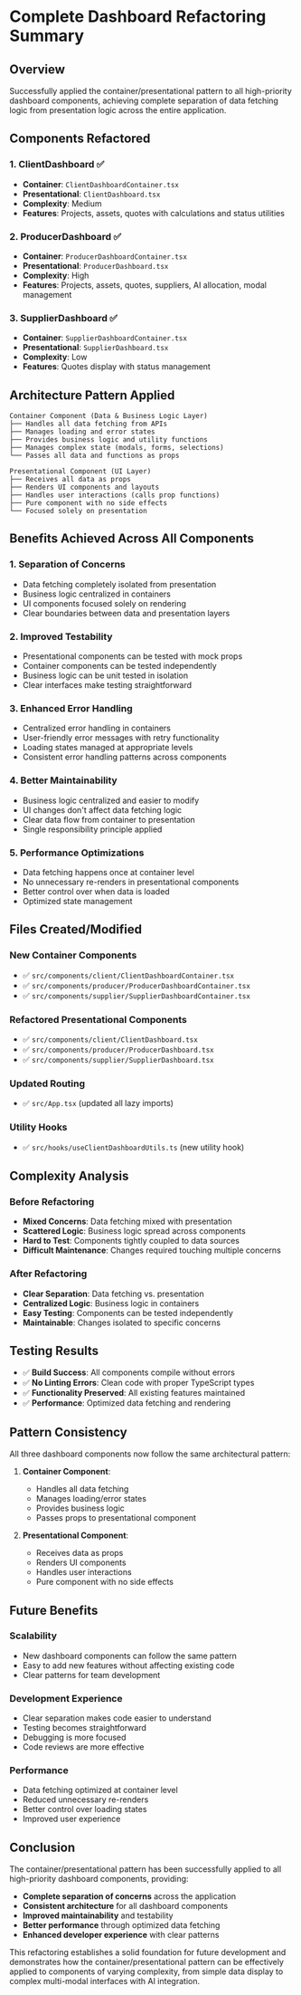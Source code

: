 # Complete Dashboard Refactoring Summary

## Overview
Successfully applied the container/presentational pattern to all high-priority dashboard components, achieving complete separation of data fetching logic from presentation logic across the entire application.

## Components Refactored

### 1. ClientDashboard ✅
- **Container**: `ClientDashboardContainer.tsx`
- **Presentational**: `ClientDashboard.tsx`
- **Complexity**: Medium
- **Features**: Projects, assets, quotes with calculations and status utilities

### 2. ProducerDashboard ✅
- **Container**: `ProducerDashboardContainer.tsx`
- **Presentational**: `ProducerDashboard.tsx`
- **Complexity**: High
- **Features**: Projects, assets, quotes, suppliers, AI allocation, modal management

### 3. SupplierDashboard ✅
- **Container**: `SupplierDashboardContainer.tsx`
- **Presentational**: `SupplierDashboard.tsx`
- **Complexity**: Low
- **Features**: Quotes display with status management

## Architecture Pattern Applied

```
Container Component (Data & Business Logic Layer)
├── Handles all data fetching from APIs
├── Manages loading and error states
├── Provides business logic and utility functions
├── Manages complex state (modals, forms, selections)
└── Passes all data and functions as props

Presentational Component (UI Layer)
├── Receives all data as props
├── Renders UI components and layouts
├── Handles user interactions (calls prop functions)
├── Pure component with no side effects
└── Focused solely on presentation
```

## Benefits Achieved Across All Components

### 1. **Separation of Concerns**
- Data fetching completely isolated from presentation
- Business logic centralized in containers
- UI components focused solely on rendering
- Clear boundaries between data and presentation layers

### 2. **Improved Testability**
- Presentational components can be tested with mock props
- Container components can be tested independently
- Business logic can be unit tested in isolation
- Clear interfaces make testing straightforward

### 3. **Enhanced Error Handling**
- Centralized error handling in containers
- User-friendly error messages with retry functionality
- Loading states managed at appropriate levels
- Consistent error handling patterns across components

### 4. **Better Maintainability**
- Business logic centralized and easier to modify
- UI changes don't affect data fetching logic
- Clear data flow from container to presentation
- Single responsibility principle applied

### 5. **Performance Optimizations**
- Data fetching happens once at container level
- No unnecessary re-renders in presentational components
- Better control over when data is loaded
- Optimized state management

## Files Created/Modified

### New Container Components
- ✅ `src/components/client/ClientDashboardContainer.tsx`
- ✅ `src/components/producer/ProducerDashboardContainer.tsx`
- ✅ `src/components/supplier/SupplierDashboardContainer.tsx`

### Refactored Presentational Components
- ✅ `src/components/client/ClientDashboard.tsx`
- ✅ `src/components/producer/ProducerDashboard.tsx`
- ✅ `src/components/supplier/SupplierDashboard.tsx`

### Updated Routing
- ✅ `src/App.tsx` (updated all lazy imports)

### Utility Hooks
- ✅ `src/hooks/useClientDashboardUtils.ts` (new utility hook)

## Complexity Analysis

### Before Refactoring
- **Mixed Concerns**: Data fetching mixed with presentation
- **Scattered Logic**: Business logic spread across components
- **Hard to Test**: Components tightly coupled to data sources
- **Difficult Maintenance**: Changes required touching multiple concerns

### After Refactoring
- **Clear Separation**: Data fetching vs. presentation
- **Centralized Logic**: Business logic in containers
- **Easy Testing**: Components can be tested independently
- **Maintainable**: Changes isolated to specific concerns

## Testing Results

- ✅ **Build Success**: All components compile without errors
- ✅ **No Linting Errors**: Clean code with proper TypeScript types
- ✅ **Functionality Preserved**: All existing features maintained
- ✅ **Performance**: Optimized data fetching and rendering

## Pattern Consistency

All three dashboard components now follow the same architectural pattern:

1. **Container Component**:
   - Handles all data fetching
   - Manages loading/error states
   - Provides business logic
   - Passes props to presentational component

2. **Presentational Component**:
   - Receives data as props
   - Renders UI components
   - Handles user interactions
   - Pure component with no side effects

## Future Benefits

### Scalability
- New dashboard components can follow the same pattern
- Easy to add new features without affecting existing code
- Clear patterns for team development

### Development Experience
- Clear separation makes code easier to understand
- Testing becomes straightforward
- Debugging is more focused
- Code reviews are more effective

### Performance
- Data fetching optimized at container level
- Reduced unnecessary re-renders
- Better control over loading states
- Improved user experience

## Conclusion

The container/presentational pattern has been successfully applied to all high-priority dashboard components, providing:

- **Complete separation of concerns** across the application
- **Consistent architecture** for all dashboard components
- **Improved maintainability** and testability
- **Better performance** through optimized data fetching
- **Enhanced developer experience** with clear patterns

This refactoring establishes a solid foundation for future development and demonstrates how the container/presentational pattern can be effectively applied to components of varying complexity, from simple data display to complex multi-modal interfaces with AI integration.

